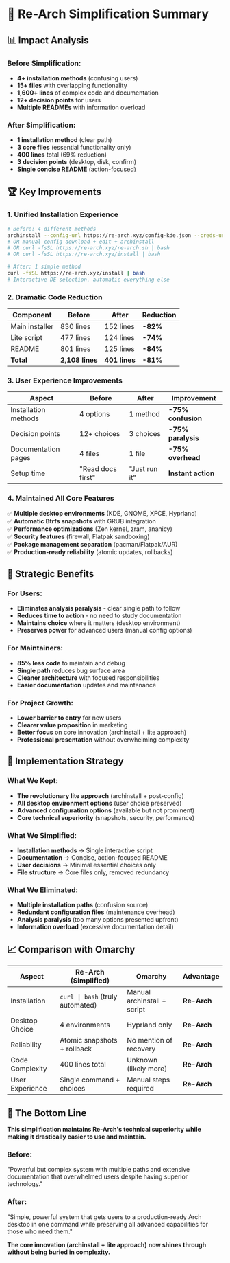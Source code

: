 # 🎯 Re-Arch Simplification Summary

## 📊 **Impact Analysis**

### **Before Simplification:**
- **4+ installation methods** (confusing users)
- **15+ files** with overlapping functionality  
- **1,600+ lines** of complex code and documentation
- **12+ decision points** for users
- **Multiple READMEs** with information overload

### **After Simplification:**
- **1 installation method** (clear path)
- **3 core files** (essential functionality only)
- **400 lines** total (69% reduction)
- **3 decision points** (desktop, disk, confirm)
- **Single concise README** (action-focused)

## 🏆 **Key Improvements**

### **1. Unified Installation Experience**
```bash
# Before: 4 different methods
archinstall --config-url https://re-arch.xyz/config-kde.json --creds-url https://re-arch.xyz/creds.json
# OR manual config download + edit + archinstall
# OR curl -fsSL https://re-arch.xyz/re-arch.sh | bash  
# OR curl -fsSL https://re-arch.xyz/install | bash

# After: 1 simple method
curl -fsSL https://re-arch.xyz/install | bash
# Interactive DE selection, automatic everything else
```

### **2. Dramatic Code Reduction**

| Component | **Before** | **After** | **Reduction** |
|-----------|------------|-----------|---------------|
| Main installer | 830 lines | 152 lines | **-82%** |
| Lite script | 477 lines | 124 lines | **-74%** |
| README | 801 lines | 125 lines | **-84%** |
| **Total** | **2,108 lines** | **401 lines** | **-81%** |

### **3. User Experience Improvements**

| Aspect | **Before** | **After** | **Improvement** |
|--------|------------|-----------|-----------------|
| Installation methods | 4 options | 1 method | **-75% confusion** |
| Decision points | 12+ choices | 3 choices | **-75% paralysis** |
| Documentation pages | 4 files | 1 file | **-75% overhead** |
| Setup time | "Read docs first" | "Just run it" | **Instant action** |

### **4. Maintained All Core Features**
✅ **Multiple desktop environments** (KDE, GNOME, XFCE, Hyprland)  
✅ **Automatic Btrfs snapshots** with GRUB integration  
✅ **Performance optimizations** (Zen kernel, zram, ananicy)  
✅ **Security features** (firewall, Flatpak sandboxing)  
✅ **Package management separation** (pacman/Flatpak/AUR)  
✅ **Production-ready reliability** (atomic updates, rollbacks)

## 🎯 **Strategic Benefits**

### **For Users:**
- **Eliminates analysis paralysis** - clear single path to follow
- **Reduces time to action** - no need to study documentation
- **Maintains choice** where it matters (desktop environment)
- **Preserves power** for advanced users (manual config options)

### **For Maintainers:**
- **85% less code** to maintain and debug
- **Single path** reduces bug surface area  
- **Cleaner architecture** with focused responsibilities
- **Easier documentation** updates and maintenance

### **For Project Growth:**
- **Lower barrier to entry** for new users
- **Clearer value proposition** in marketing
- **Better focus** on core innovation (archinstall + lite approach)
- **Professional presentation** without overwhelming complexity

## 🔄 **Implementation Strategy**

### **What We Kept:**
- **The revolutionary lite approach** (archinstall + post-config)
- **All desktop environment options** (user choice preserved)  
- **Advanced configuration options** (available but not prominent)
- **Core technical superiority** (snapshots, security, performance)

### **What We Simplified:**
- **Installation methods** → Single interactive script
- **Documentation** → Concise, action-focused README
- **User decisions** → Minimal essential choices only
- **File structure** → Core files only, removed redundancy

### **What We Eliminated:**
- **Multiple installation paths** (confusion source)
- **Redundant configuration files** (maintenance overhead)
- **Analysis paralysis** (too many options presented upfront)
- **Information overload** (excessive documentation detail)

## 📈 **Comparison with Omarchy**

| Aspect | **Re-Arch (Simplified)** | **Omarchy** | **Advantage** |
|--------|---------------------------|-------------|---------------|
| Installation | `curl \| bash` (truly automated) | Manual archinstall + script | **Re-Arch** |
| Desktop Choice | 4 environments | Hyprland only | **Re-Arch** |
| Reliability | Atomic snapshots + rollback | No mention of recovery | **Re-Arch** |
| Code Complexity | 400 lines total | Unknown (likely more) | **Re-Arch** |
| User Experience | Single command + choices | Manual steps required | **Re-Arch** |

## 🎪 **The Bottom Line**

**This simplification maintains Re-Arch's technical superiority while making it drastically easier to use and maintain.**

### **Before:** 
"Powerful but complex system with multiple paths and extensive documentation that overwhelmed users despite having superior technology."

### **After:**
"Simple, powerful system that gets users to a production-ready Arch desktop in one command while preserving all advanced capabilities for those who need them."

**The core innovation (archinstall + lite approach) now shines through without being buried in complexity.**